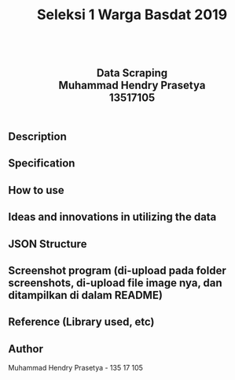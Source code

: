 <h1 align="center">
  <br>
  Seleksi 1 Warga Basdat 2019
  <br>
  <br>
</h1>

<h2 align="center">
  <br>
  Data Scraping
  <br>
  Muhammad Hendry Prasetya
  <br>
  13517105
  <br>
  <br>
</h2>

## Description


## Specification


## How to use


## Ideas and innovations in utilizing the data


## JSON Structure



## Screenshot program (di-upload pada folder screenshots, di-upload file image nya, dan ditampilkan di dalam README)


## Reference (Library used, etc)


## Author
Muhammad Hendry Prasetya - 135 17 105
